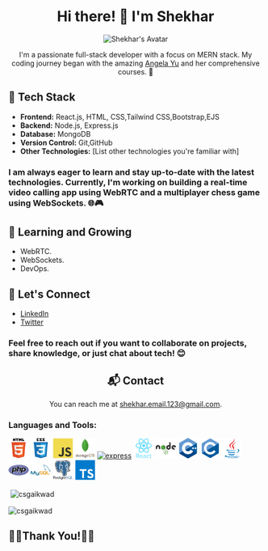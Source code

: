 <div align="center">

# Hi there! 👋 I'm Shekhar

<img src="[https://your-image-url.com/your-avatar-image.png](https://www.google.com/url?sa=i&url=https%3A%2F%2Fwww.pinterest.com%2Fpin%2F626915210612236863%2F&psig=AOvVaw3VrQoVMlZ-WBQ6ZN1Tn6dL&ust=1706219308867000&source=images&cd=vfe&opi=89978449&ved=0CBIQjRxqFwoTCPiTuLSA94MDFQAAAAAdAAAAABAI)" alt="Shekhar's Avatar" width="150" height="150">


I'm a passionate full-stack developer with a focus on MERN stack. My coding journey began with the amazing [Angela Yu](https://www.appbrewery.co/) and her comprehensive courses. 🚀
</div>

## 🔧 Tech Stack

- **Frontend:** React.js, HTML, CSS,Tailwind CSS,Bootstrap,EJS
- **Backend:** Node.js, Express.js
- **Database:** MongoDB
- **Version Control:** Git,GitHub
- **Other Technologies:** [List other technologies you're familiar with]



### I am always eager to learn and stay up-to-date with the latest technologies. Currently, I'm working on building a real-time video calling app using WebRTC and a multiplayer chess game using WebSockets. 🌐🎮


## 🌱 Learning and Growing

- WebRTC.
- WebSockets.
- DevOps.



## 🤝 Let's Connect

- [LinkedIn](https://www.linkedin.com/in/csgaikwad/)
- [Twitter](https://twitter.com/SSG_tweet)


### Feel free to reach out if you want to collaborate on projects, share knowledge, or just chat about tech! 😊

<div align="center">

## 📬 Contact

You can reach me at [shekhar.email.123@gmail.com](mailto:shekhar.email.123@gmail.com).

</div>

<h3 align="left">Languages and Tools:</h3>
<p align="left"> 
 <!-- HTML, CSS, JavaScript -->
<a href="https://www.w3.org/html/" target="_blank" rel="noreferrer"><img src="https://raw.githubusercontent.com/devicons/devicon/master/icons/html5/html5-original-wordmark.svg" alt="html5" width="40" height="40"/></a>
<a href="https://www.w3schools.com/css/" target="_blank" rel="noreferrer"><img src="https://raw.githubusercontent.com/devicons/devicon/master/icons/css3/css3-original-wordmark.svg" alt="css3" width="40" height="40"/></a>
<a href="https://developer.mozilla.org/en-US/docs/Web/JavaScript" target="_blank" rel="noreferrer"><img src="https://raw.githubusercontent.com/devicons/devicon/master/icons/javascript/javascript-original.svg" alt="javascript" width="40" height="40"/></a>
<a href="https://www.mongodb.com/" target="_blank" rel="noreferrer"><img src="https://raw.githubusercontent.com/devicons/devicon/master/icons/mongodb/mongodb-original-wordmark.svg" alt="mongodb" width="40" height="40"/></a>
<a href="https://expressjs.com" target="_blank" rel="noreferrer"><img src="[https://raw.githubusercontent.com/devicons/devicon/master/icons/express/express-original-wordmark.svg](https://ih1.redbubble.net/image.438908244.6144/bg,f8f8f8-flat,750x,075,f-pad,750x1000,f8f8f8.u2.jpg)" alt="express" width="40" height="40"/></a>
<a href="https://reactjs.org/" target="_blank" rel="noreferrer"><img src="https://raw.githubusercontent.com/devicons/devicon/master/icons/react/react-original-wordmark.svg" alt="react" width="40" height="40"/></a>
<a href="https://nodejs.org" target="_blank" rel="noreferrer"><img src="https://raw.githubusercontent.com/devicons/devicon/master/icons/nodejs/nodejs-original-wordmark.svg" alt="nodejs" width="40" height="40"/></a>
<a href="https://www.w3schools.com/cpp/" target="_blank" rel="noreferrer"><img src="https://raw.githubusercontent.com/devicons/devicon/master/icons/cplusplus/cplusplus-original.svg" alt="cplusplus" width="40" height="40"/></a>
<a href="https://www.cprogramming.com/" target="_blank" rel="noreferrer"><img src="https://raw.githubusercontent.com/devicons/devicon/master/icons/c/c-original.svg" alt="c" width="40" height="40"/></a>
<a href="https://www.java.com" target="_blank" rel="noreferrer"><img src="https://raw.githubusercontent.com/devicons/devicon/master/icons/java/java-original.svg" alt="java" width="40" height="40"/></a>
<a href="https://www.php.net" target="_blank" rel="noreferrer"><img src="https://raw.githubusercontent.com/devicons/devicon/master/icons/php/php-original.svg" alt="php" width="40" height="40"/></a>
<a href="https://www.mysql.com/" target="_blank" rel="noreferrer"><img src="https://raw.githubusercontent.com/devicons/devicon/master/icons/mysql/mysql-original-wordmark.svg" alt="mysql" width="40" height="40"/></a>
<a href="https://www.postgresql.org" target="_blank" rel="noreferrer"><img src="https://raw.githubusercontent.com/devicons/devicon/master/icons/postgresql/postgresql-original-wordmark.svg" alt="postgresql" width="40" height="40"/></a>
<a href="https://www.typescriptlang.org/" target="_blank" rel="noreferrer"><img src="https://raw.githubusercontent.com/devicons/devicon/master/icons/typescript/typescript-original.svg" alt="typescript" width="40" height="40"/></a>
</p>

<p>&nbsp;<img align="center" src="https://github-readme-stats.vercel.app/api?username=csgaikwad&show_icons=true&locale=en" alt="csgaikwad" /></p>

<p><img align="center" src="https://github-readme-streak-stats.herokuapp.com/?user=csgaikwad&" alt="csgaikwad" /></p>


## 👩‍💻Thank You!👨‍💻
